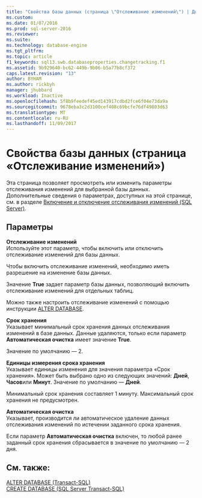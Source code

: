 ```yaml
---
title: "Свойства базы данных (страница \"Отслеживание изменений\") | Документация Майкрософт"
ms.custom: 
ms.date: 01/07/2016
ms.prod: sql-server-2016
ms.reviewer: 
ms.suite: 
ms.technology: database-engine
ms.tgt_pltfrm: 
ms.topic: article
f1_keywords: sql13.swb.databaseproperties.changetracking.f1
ms.assetid: 9b929640-bc62-449b-9b06-b5a77b8cf372
caps.latest.revision: "13"
author: BYHAM
ms.author: rickbyh
manager: jhubbard
ms.workload: Inactive
ms.openlocfilehash: 5f8b9feedef45ed143917cdbd2fce6f04e73da9a
ms.sourcegitcommit: 9678eba3c2d3100cef408c69bcfe76df49803d63
ms.translationtype: MT
ms.contentlocale: ru-RU
ms.lasthandoff: 11/09/2017
---
```

# <a name="database-properties-changetracking-page"></a>Свойства базы данных (страница «Отслеживание изменений»)
  Эта страница позволяет просмотреть или изменить параметры отслеживания изменений для выбранной базы данных. Дополнительные сведения о параметрах, доступных на этой странице, см. в разделе [Включение и отключение отслеживания изменений (SQL Server)](../../relational-databases/track-changes/enable-and-disable-change-tracking-sql-server.md).  
  
## <a name="options"></a>Параметры  
 **Отслеживание изменений**  
 Используйте этот параметр, чтобы включить или отключить отслеживание изменений для базы данных.  
  
 Чтобы включить отслеживание изменений, необходимо иметь разрешение на изменение базы данных.  
  
 Значение **True** задает параметр базы данных, позволяющий включить отслеживание изменений для отдельных таблиц.  
  
 Можно также настроить отслеживание изменений с помощью инструкции [ALTER DATABASE](../../t-sql/statements/alter-database-transact-sql.md).  
  
 **Срок хранения**  
 Указывает минимальный срок хранения данных отслеживания изменений в базе данных. Данные удаляются, только если параметр **Автоматическая очистка** имеет значение **True**.  
  
 Значение по умолчанию — 2.  
  
 **Единицы измерения срока хранения**  
 Указывает единицы изменения для значения параметра «Срок хранения». Может быть выбрано одно из следующих значений: **Дней**, **Часов**или **Минут**. Значение по умолчанию — **Дней**.  
  
 Минимальный срок хранения составляет 1 минуту. Максимальный срок хранения не предусмотрен.  
  
 **Автоматическая очистка**  
 Указывает, производится ли автоматическое удаление данных отслеживания изменений по истечении заданного срока хранения.  
  
 Если параметр **Автоматическая очистка** включен, то любой ранее заданный срок хранения сбрасывается в значение по умолчанию — 2 дня.  
  
## <a name="see-also"></a>См. также:  
 [ALTER DATABASE (Transact-SQL)](../../t-sql/statements/alter-database-transact-sql.md)   
 [CREATE DATABASE (SQL Server Transact-SQL)](../../t-sql/statements/create-database-sql-server-transact-sql.md)  
  
  
